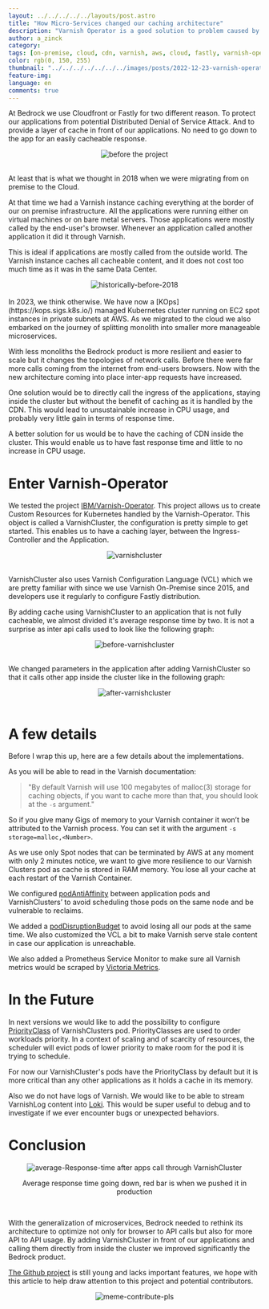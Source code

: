 ```yaml
---
layout: ../../../../../layouts/post.astro
title: "How Micro-Services changed our caching architecture"
description: "Varnish Operator is a good solution to problem caused by Microservices architecture in Kubernetes environment. Especially where most of the traffic comes from other API rather than from an end-user."
author: a_zinck
category:
tags: [on-premise, cloud, cdn, varnish, aws, cloud, fastly, varnish-operator, cloudfront, alb]
color: rgb(0, 150, 255)
thumbnail: "../../../../../../../images/posts/2022-12-23-varnish-operator/main.png"
feature-img:
language: en
comments: true
---
```


At Bedrock we use Cloudfront or Fastly for two different reason. To protect our applications from potential Distributed Denial of Service Attack. And to provide a layer of cache in front of our applications. No need to go down to the app for an easily cacheable response.

<center><img alt="before the project" src="/images/posts/2022-12-23-varnish-operator/image0.png"></center>

<br>

At least that is what we thought in 2018 when we were migrating from on premise to the Cloud.

At that time we had a Varnish instance caching everything at the border  of our on premise infrastructure. All the applications were running either on virtual machines or on bare metal servers. Those applications were mostly called by the end-user's browser. Whenever an application called another application it did it through Varnish. 

This is ideal if applications are mostly called from the outside world. The Varnish instance caches all cacheable content, and it does not cost too much time as it was in the same Data Center. 

<center><img alt="historically-before-2018" src="/images/posts/2022-12-23-varnish-operator/image2.png"></center>

<br>
In 2023, we think otherwise. We have now a [KOps](https://kops.sigs.k8s.io/) managed Kubernetes cluster running on EC2 spot instances in private subnets at AWS. As we migrated to the cloud we also embarked on the journey of splitting monolith into smaller more manageable microservices.

With less monoliths the Bedrock product is more resilient and easier to scale but it changes the topologies of network calls. Before there were far more calls coming from the internet from end-users browsers. Now with the new architecture coming into place inter-app requests have increased.

One solution would be to directly call the ingress of the applications, staying inside the cluster but without the benefit of caching as it is handled by the CDN. This would lead to unsustainable increase in CPU usage, and probably very little gain in terms of response time.

A better solution for us would be to have the caching of CDN inside the cluster. This would enable us to have fast response time and little to no increase in CPU usage.

# Enter Varnish-Operator

We tested the project [IBM/Varnish-Operator](https://github.com/IBM/varnish-operator). This project allows us to create Custom Resources for Kubernetes handled by the Varnish-Operator. This object is called a VarnishCluster, the configuration is pretty simple to get started. This enables us to have a caching layer, between the Ingress-Controller and the Application.

<center><img alt="varnishcluster" src="/images/posts/2022-12-23-varnish-operator/image1.png"></center>

<br>

VarnishCluster also uses Varnish Configuration Language (VCL) which we are pretty familiar with since we use Varnish On-Premise since 2015, and developers use it regularly to configure Fastly distribution.

By adding cache using VarnishCluster to an application that is not fully cacheable, we almost divided it's average response time by two. It is not a surprise as inter api calls used to look like the following graph:
<center><img alt="before-varnishcluster" src="/images/posts/2022-12-23-varnish-operator/image3.png"></center>

<br>

We changed parameters in the application after adding VarnishCluster so that it calls other app inside the cluster like in the following graph:
<center><img alt="after-varnishcluster" src="/images/posts/2022-12-23-varnish-operator/image4.png"></center>

<br>

# A few details

Before I wrap this up, here are a few details about the implementations.

As you will be able to read in the Varnish documentation: 
> "By default Varnish will use 100 megabytes of malloc(3) storage for caching objects, if you want to cache more than that, you should look at the `-s` argument."

So if you give many Gigs of memory to your Varnish container it won’t be attributed to the Varnish process. You can set it with the argument `-s storage=malloc,<Number>`.


As we use only Spot nodes that can be terminated by AWS at any moment with only 2 minutes notice, we want to give more resilience to our Varnish Clusters pod as cache is stored in RAM memory.
You lose all your cache at each restart of the Varnish Container. 

We configured [podAntiAffinity](https://kubernetes.io/docs/concepts/scheduling-eviction/assign-pod-node/#affinity-and-anti-affinity) between application pods and VarnishClusters’ to avoid scheduling those pods on the same node and be vulnerable to reclaims.

We added a [podDisruptionBudget](https://kubernetes.io/docs/tasks/run-application/configure-pdb/) to avoid losing all our pods at the same time. We also customized the VCL a bit to make Varnish serve stale content in case our application is unreachable.

We also added a Prometheus Service Monitor to make sure all Varnish metrics would be scraped by [Victoria Metrics](https://tech.bedrockstreaming.com/2022/09/06/monitoring-at-scale-with-victoriametrics.html).

# In the Future

In next versions we would like to add the possibility to configure [PriorityClass](https://kubernetes.io/docs/concepts/scheduling-eviction/pod-priority-preemption/#priorityclass) of VarnishClusters pod. PriorityClasses are used to order workloads priority.
In a context of scaling and of scarcity of resources, the scheduler will evict pods of lower priority to make room for the pod it is trying to schedule.

For now our VarnishCluster's pods have the PriorityClass by default but it is more critical than any other applications as it holds a cache in its memory.

Also we do not have logs of Varnish. We would like to be able to stream VarnishLog content into [Loki](https://grafana.com/oss/loki/). This would be super useful to debug and to investigate if we ever encounter bugs or unexpected behaviors.

# Conclusion
<center><img alt="average-Response-time after apps call through VarnishCluster" src="/images/posts/2022-12-23-varnish-operator/image5.png">
<p>Average response time going down, red bar is when we pushed it in production</p></center>

<br>

With the generalization of microservices, Bedrock needed to rethink its architecture to optimize not only for browser to API calls but also for more API to API usage. By adding VarnishCluster in front of our applications and calling them directly from inside the cluster we improved significantly the Bedrock product.

[The Github project](https://github.com/IBM/varnish-operator) is still young and lacks important features, we hope with this article to help draw attention to this project and potential contributors. 

<center><img alt="meme-contribute-pls" src="/images/posts/2022-12-23-varnish-operator/image6.jpg"></center>
<br>
